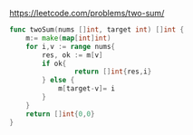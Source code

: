 https://leetcode.com/problems/two-sum/

```go
func twoSum(nums []int, target int) []int {
    m:= make(map[int]int)
    for i,v := range nums{
        res, ok := m[v]
        if ok{
                return []int{res,i}
        } else {
            m[target-v]= i
        }
    }
    return []int{0,0}
}
```